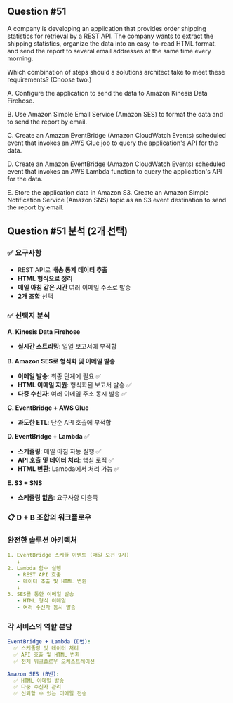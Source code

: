 ## Question #51
A company is developing an application that provides order shipping statistics for retrieval by a REST API. 
The company wants to extract the shipping statistics, organize the data into an easy-to-read HTML format, and send the report to several email addresses at the same time every morning.

Which combination of steps should a solutions architect take to meet these requirements? (Choose two.)

A. Configure the application to send the data to Amazon Kinesis Data Firehose.

B. Use Amazon Simple Email Service (Amazon SES) to format the data and to send the report by email.

C. Create an Amazon EventBridge (Amazon CloudWatch Events) scheduled event that invokes an AWS Glue job to query the application's API for the data.

D. Create an Amazon EventBridge (Amazon CloudWatch Events) scheduled event that invokes an AWS Lambda function to query the application's API for the data.

E. Store the application data in Amazon S3. Create an Amazon Simple Notification Service (Amazon SNS) topic as an S3 event destination to send the report by email.

## Question #51 분석 (2개 선택)

### ✅ 요구사항
- REST API로 **배송 통계 데이터 추출**
- **HTML 형식으로 정리**
- **매일 아침 같은 시간** 여러 이메일 주소로 발송
- **2개 조합** 선택

### ✅ 선택지 분석

**A. Kinesis Data Firehose**
- **실시간 스트리밍**: 일일 보고서에 부적합 

**B. Amazon SES로 형식화 및 이메일 발송**
- **이메일 발송**: 최종 단계에 필요 ✅
- **HTML 이메일 지원**: 형식화된 보고서 발송 ✅
- **다중 수신자**: 여러 이메일 주소 동시 발송 ✅

**C. EventBridge + AWS Glue**
- **과도한 ETL**: 단순 API 호출에 부적합 

**D. EventBridge + Lambda** ✅
- **스케줄링**: 매일 아침 자동 실행 ✅
- **API 호출 및 데이터 처리**: 핵심 로직 ✅
- **HTML 변환**: Lambda에서 처리 가능 ✅

**E. S3 + SNS**
- **스케줄링 없음**: 요구사항 미충족 

### 📋 D + B 조합의 워크플로우

### **완전한 솔루션 아키텍처**
```yaml
1. EventBridge 스케줄 이벤트 (매일 오전 9시)
   ↓
2. Lambda 함수 실행
   - REST API 호출
   - 데이터 추출 및 HTML 변환
   ↓
3. SES를 통한 이메일 발송
   - HTML 형식 이메일
   - 여러 수신자 동시 발송
```

### **각 서비스의 역할 분담**
```yaml
EventBridge + Lambda (D번):
  ✅ 스케줄링 및 데이터 처리
  ✅ API 호출 및 HTML 변환
  ✅ 전체 워크플로우 오케스트레이션

Amazon SES (B번):
  ✅ HTML 이메일 발송
  ✅ 다중 수신자 관리
  ✅ 신뢰할 수 있는 이메일 전송
```
